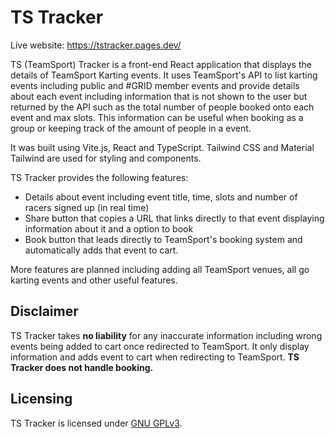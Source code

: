 <h1>TS Tracker</h1>
<p>Live website: <a href="https://tstracker.pages.dev/">https://tstracker.pages.dev/</a></p>
<p>TS (TeamSport) Tracker is a front-end React application that displays the details of TeamSport Karting events. It uses TeamSport's API to list karting events including public and #GRID member events and provide details about each event including information that is not shown to the user but returned by the API such as the total number of people booked onto each event and max slots. This information can be useful when booking as a group or keeping track of the amount of people in a event.</p> 
<p>It was built using Vite.js, React and TypeScript. Tailwind CSS and Material Tailwind are used for styling and components.</p>
<p>TS Tracker provides the following features:</p>
<ul>
  <li>Details about event including event title, time, slots and number of racers signed up (in real time)</li>
  <li>Share button that copies a URL that links directly to that event displaying information about it and a option to book</li>
  <li>Book button that leads directly to TeamSport's booking system and automatically adds that event to cart.</li>
</ul>
<p>More features are planned including adding all TeamSport venues, all go karting events and other useful features.</p>

<h2>Disclaimer</h2>
<p>TS Tracker takes <strong>no liability</strong> for any inaccurate information including wrong events being added to cart once redirected to TeamSport. It only display information and adds event to cart when redirecting to TeamSport. <strong>TS Tracker does not handle booking.</strong></p>

<h2>Licensing</h2>
<p>TS Tracker is licensed under <a href="https://github.com/jkubaa/TS-Tracker/blob/main/LICENSE">GNU GPLv3</a>.</p>
